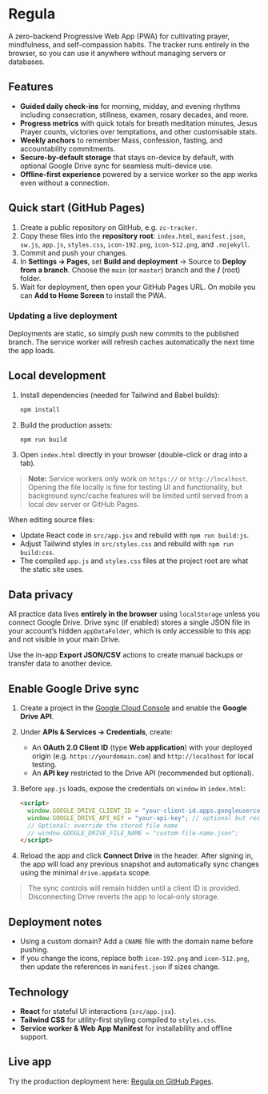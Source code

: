 # Regula

A zero-backend Progressive Web App (PWA) for cultivating prayer, mindfulness, and self-compassion habits. The tracker runs entirely in the browser, so you can use it anywhere without managing servers or databases.

## Features

- **Guided daily check-ins** for morning, midday, and evening rhythms including consecration, stillness, examen, rosary decades, and more.
- **Progress metrics** with quick totals for breath meditation minutes, Jesus Prayer counts, victories over temptations, and other customisable stats.
- **Weekly anchors** to remember Mass, confession, fasting, and accountability commitments.
- **Secure-by-default storage** that stays on-device by default, with optional Google Drive sync for seamless multi-device use.
- **Offline-first experience** powered by a service worker so the app works even without a connection.

## Quick start (GitHub Pages)

1. Create a public repository on GitHub, e.g. `zc-tracker`.
2. Copy these files into the **repository root**: `index.html`, `manifest.json`, `sw.js`, `app.js`, `styles.css`, `icon-192.png`, `icon-512.png`, and `.nojekyll`.
3. Commit and push your changes.
4. In **Settings → Pages**, set **Build and deployment** → Source to **Deploy from a branch**. Choose the `main` (or `master`) branch and the **/** (root) folder.
5. Wait for deployment, then open your GitHub Pages URL. On mobile you can **Add to Home Screen** to install the PWA.

### Updating a live deployment

Deployments are static, so simply push new commits to the published branch. The service worker will refresh caches automatically the next time the app loads.

## Local development

1. Install dependencies (needed for Tailwind and Babel builds):
   ```bash
   npm install
   ```
2. Build the production assets:
   ```bash
   npm run build
   ```
3. Open `index.html` directly in your browser (double-click or drag into a tab).

> **Note:** Service workers only work on `https://` or `http://localhost`. Opening the file locally is fine for testing UI and functionality, but background sync/cache features will be limited until served from a local dev server or GitHub Pages.

When editing source files:

- Update React code in `src/app.jsx` and rebuild with `npm run build:js`.
- Adjust Tailwind styles in `src/styles.css` and rebuild with `npm run build:css`.
- The compiled `app.js` and `styles.css` files at the project root are what the static site uses.

## Data privacy

All practice data lives **entirely in the browser** using `localStorage` unless you connect Google Drive. Drive sync (if enabled) stores a single JSON file in your account’s hidden `appDataFolder`, which is only accessible to this app and not visible in your main Drive.

Use the in-app **Export JSON/CSV** actions to create manual backups or transfer data to another device.

## Enable Google Drive sync

1. Create a project in the [Google Cloud Console](https://console.cloud.google.com/) and enable the **Google Drive API**.
2. Under **APIs & Services → Credentials**, create:
   - An **OAuth 2.0 Client ID** (type **Web application**) with your deployed origin (e.g. `https://yourdomain.com`) and `http://localhost` for local testing.
   - An **API key** restricted to the Drive API (recommended but optional).
3. Before `app.js` loads, expose the credentials on `window` in `index.html`:

   ```html
   <script>
     window.GOOGLE_DRIVE_CLIENT_ID = "your-client-id.apps.googleusercontent.com";
     window.GOOGLE_DRIVE_API_KEY = "your-api-key"; // optional but recommended
     // Optional: override the stored file name
     // window.GOOGLE_DRIVE_FILE_NAME = "custom-file-name.json";
   </script>
   ```

4. Reload the app and click **Connect Drive** in the header. After signing in, the app will load any previous snapshot and automatically sync changes using the minimal `drive.appdata` scope.

> The sync controls will remain hidden until a client ID is provided. Disconnecting Drive reverts the app to local-only storage.

## Deployment notes

- Using a custom domain? Add a `CNAME` file with the domain name before pushing.
- If you change the icons, replace both `icon-192.png` and `icon-512.png`, then update the references in `manifest.json` if sizes change.

## Technology

- **React** for stateful UI interactions (`src/app.jsx`).
- **Tailwind CSS** for utility-first styling compiled to `styles.css`.
- **Service worker & Web App Manifest** for installability and offline support.

## Live app

Try the production deployment here: [Regula on GitHub Pages](https://mbaldwinsmith.github.io/mindfulprayerapp/).
